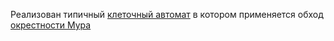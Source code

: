 Реализован типичный [клеточный автомат](https://github.com/facebook/react/wiki/Sites-Using-React) в котором применяется обход [окрестности Мура](https://ru.wikipedia.org/wiki/Окрестность_Мура)
